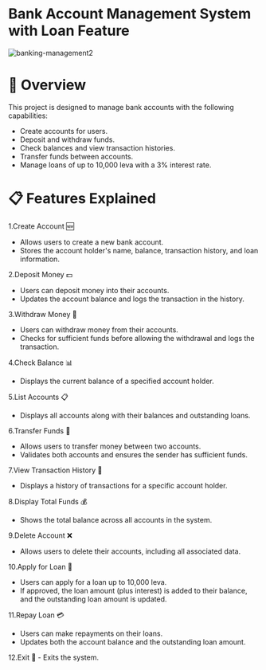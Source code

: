 # Bank Account Management System with Loan Feature

![banking-management2](https://github.com/user-attachments/assets/e8a81785-9e3e-40f8-863e-585cb7acc528)

# 🌟 Overview
This project is designed to manage bank accounts with the following capabilities:

 - Create accounts for users.
 - Deposit and withdraw funds.
 - Check balances and view transaction histories.
 - Transfer funds between accounts.
 - Manage loans of up to 10,000 leva with a 3% interest rate.
   
# 📋 Features Explained
 1.Create Account 🆕
   - Allows users to create a new bank account.
   - Stores the account holder's name, balance, transaction history, and loan information.

 2.Deposit Money 💵
   - Users can deposit money into their accounts.
   - Updates the account balance and logs the transaction in the history.

 3.Withdraw Money 💸
   - Users can withdraw money from their accounts.
   - Checks for sufficient funds before allowing the withdrawal and logs the transaction.

 4.Check Balance 📊
   - Displays the current balance of a specified account holder.

 5.List Accounts 📋
   - Displays all accounts along with their balances and outstanding loans.
     
 6.Transfer Funds 🔄
   - Allows users to transfer money between two accounts.
   - Validates both accounts and ensures the sender has sufficient funds.

 7.View Transaction History 📜
   - Displays a history of transactions for a specific account holder.

 8.Display Total Funds 💰
   - Shows the total balance across all accounts in the system.

 9.Delete Account ❌
   - Allows users to delete their accounts, including all associated data.

 10.Apply for Loan 🏦
   - Users can apply for a loan up to 10,000 leva.
   - If approved, the loan amount (plus interest) is added to their balance, and the outstanding loan amount is updated.

 11.Repay Loan 💳
   - Users can make repayments on their loans.
   - Updates both the account balance and the outstanding loan amount.

 12.Exit 🚪
    - Exits the system.
